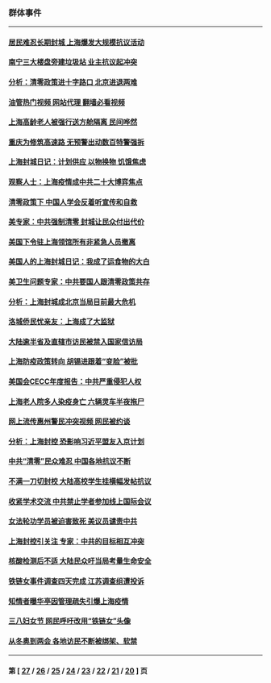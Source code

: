 ### 群体事件
---
#### [居民难忍长期封城 上海爆发大规模抗议活动](../../pages/ncid279/n13724894.md?05100845) 
#### [南宁三大楼盘旁建垃圾站 业主抗议起冲突](../../pages/ncid279/n13723244.md?05100845) 
#### [分析：清零政策进十字路口 北京进退两难](../../pages/ncid279/n13722760.md?05100845) 
#### [油管热门视频 网站代理 翻墙必看视频](http://209.222.30.114:81/youtube.html?05100845)
#### [上海高龄老人被强行送方舱隔离 民间哗然](../../pages/ncid279/n13717318.md?05100845) 
#### [重庆为修筑高速路 无预警出动数百特警强拆](../../pages/ncid279/n13716893.md?05100845) 
#### [上海封城日记：计划供应 以物换物 饥饿焦虑](../../pages/ncid279/n13715646.md?05100845) 
#### [观察人士：上海疫情成中共二十大博弈焦点](../../pages/ncid279/n13713349.md?05100845) 
#### [清零政策下 中国人学会反着听宣传和自救](../../pages/ncid279/n13711002.md?05100845) 
#### [美专家：中共强制清零 封城让民众付出代价](../../pages/ncid279/n13709482.md?05100845) 
#### [美国下令驻上海领馆所有非紧急人员撤离](../../pages/ncid279/n13709373.md?05100845) 
#### [美国人的上海封城日记：我成了运食物的大白](../../pages/ncid279/n13707573.md?05100845) 
#### [美卫生问题专家：中共要国人跟清零政策共存](../../pages/ncid279/n13705925.md?05100845) 
#### [分析：上海封城成北京当局目前最大危机](../../pages/ncid279/n13702771.md?05100845) 
#### [洛城侨民忧亲友：上海成了大监狱](../../pages/ncid279/n13693937.md?05100845) 
#### [大陆逾半省及直辖市访民被禁入国家信访局](../../pages/ncid279/n13689201.md?05100845) 
#### [上海防疫政策转向 胡锡进跟着“变脸”被批](../../pages/ncid279/n13688098.md?05100845) 
#### [美国会CECC年度报告：中共严重侵犯人权](../../pages/ncid279/n13687784.md?05100845) 
#### [上海老人院多人染疫身亡 六辆灵车半夜拖尸](../../pages/ncid279/n13687060.md?05100845) 
#### [网上流传惠州警民冲突视频 网民被约谈](../../pages/ncid279/n13687562.md?05100845) 
#### [分析：上海封控 恐影响习近平盟友入京计划](../../pages/ncid279/n13686881.md?05100845) 
#### [中共“清零”民众难忍 中国各地抗议不断](../../pages/ncid279/n13685186.md?05100845) 
#### [不满一刀切封校 大陆高校学生挂横幅发帖抗议](../../pages/ncid279/n13683669.md?05100845) 
#### [收紧学术交流 中共禁止学者参加线上国际会议](../../pages/ncid279/n13684255.md?05100845) 
#### [女法轮功学员被迫害致死 美议员谴责中共](../../pages/ncid279/n13682069.md?05100845) 
#### [上海封控引关注 专家：中共的目标相互冲突](../../pages/ncid279/n13679402.md?05100845) 
#### [核酸检测后不适 大陆民众吁当局考量生命安全](../../pages/ncid279/n13674223.md?05100845) 
#### [铁链女事件调查四天完成 江苏调查组遭投诉](../../pages/ncid279/n13673940.md?05100845) 
#### [知情者曝华亭因管理疏失引爆上海疫情](../../pages/ncid279/n13642418.md?05100845) 
#### [三八妇女节 网民呼吁改用“铁链女”头像](../../pages/ncid279/n13629332.md?05100845) 
#### [从冬奥到两会 各地访民不断被绑架、软禁](../../pages/ncid279/n13623432.md?05100845) 

---
#### 第 [ [27](./27.md?05100845) / [26](./26.md?05100845) / [25](./25.md?05100845) / [24](./24.md?05100845) / [23](./23.md?05100845) / [22](./22.md?05100845) / [21](./21.md?05100845) / [20](./20.md?05100845) ] 页
